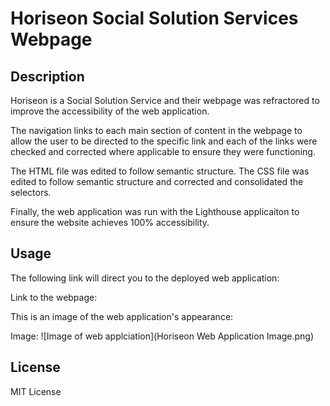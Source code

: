 # Horiseon Social Solution Services Webpage

## Description

Horiseon is a Social Solution Service and their webpage was refractored to improve the accessibility of the web application. 


The navigation links to each main section of content in the webpage to allow the user to be directed to the specific link and each of the links were checked and corrected where applicable to ensure they were functioning. 

The HTML file was edited to follow semantic structure. The CSS file was edited to follow semantic structure and corrected and consolidated the selectors. 

Finally, the web application was run with the Lighthouse applicaiton to ensure the website achieves 100% accessibility. 


## Usage

The following link will direct you to the deployed web application:  

Link to the webpage: 

This is an image of the web application's appearance: 


Image: 
	![Image of web applciation](Horiseon Web Application Image.png)


## License 
MIT License